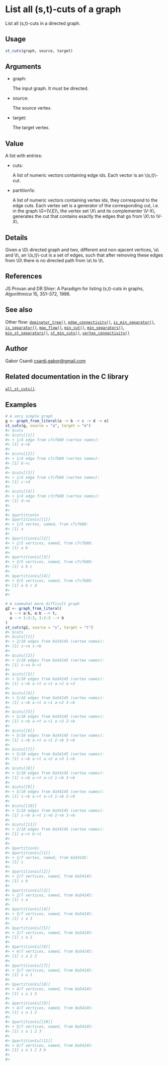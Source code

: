 # List all (s,t)-cuts of a graph

List all (s,t)-cuts in a directed graph.

## Usage

``` r
st_cuts(graph, source, target)
```

## Arguments

- graph:

  The input graph. It must be directed.

- source:

  The source vertex.

- target:

  The target vertex.

## Value

A list with entries:

- cuts:

  A list of numeric vectors containing edge ids. Each vector is an
  \\(s,t)\\-cut.

- partition1s:

  A list of numeric vectors containing vertex ids, they correspond to
  the edge cuts. Each vertex set is a generator of the corresponding
  cut, i.e. in the graph \\G=(V,E)\\, the vertex set \\X\\ and its
  complementer \\V-X\\, generates the cut that contains exactly the
  edges that go from \\X\\ to \\V-X\\.

## Details

Given a \\G\\ directed graph and two, different and non-ajacent
vertices, \\s\\ and \\t\\, an \\(s,t)\\-cut is a set of edges, such that
after removing these edges from \\G\\ there is no directed path from
\\s\\ to \\t\\.

## References

JS Provan and DR Shier: A Paradigm for listing (s,t)-cuts in graphs,
*Algorithmica* 15, 351–372, 1996.

## See also

Other flow:
[`dominator_tree()`](https://r.igraph.org/reference/dominator_tree.md),
[`edge_connectivity()`](https://r.igraph.org/reference/edge_connectivity.md),
[`is_min_separator()`](https://r.igraph.org/reference/is_min_separator.md),
[`is_separator()`](https://r.igraph.org/reference/is_separator.md),
[`max_flow()`](https://r.igraph.org/reference/max_flow.md),
[`min_cut()`](https://r.igraph.org/reference/min_cut.md),
[`min_separators()`](https://r.igraph.org/reference/min_separators.md),
[`min_st_separators()`](https://r.igraph.org/reference/min_st_separators.md),
[`st_min_cuts()`](https://r.igraph.org/reference/st_min_cuts.md),
[`vertex_connectivity()`](https://r.igraph.org/reference/vertex_connectivity.md)

## Author

Gabor Csardi <csardi.gabor@gmail.com>

## Related documentation in the C library

[`all_st_cuts()`](https://igraph.org/c/html/latest/igraph-Flows.html#igraph_all_st_cuts).

## Examples

``` r
# A very simple graph
g <- graph_from_literal(a -+ b -+ c -+ d -+ e)
st_cuts(g, source = "a", target = "e")
#> $cuts
#> $cuts[[1]]
#> + 1/4 edge from c7cfb80 (vertex names):
#> [1] a->b
#> 
#> $cuts[[2]]
#> + 1/4 edge from c7cfb80 (vertex names):
#> [1] b->c
#> 
#> $cuts[[3]]
#> + 1/4 edge from c7cfb80 (vertex names):
#> [1] c->d
#> 
#> $cuts[[4]]
#> + 1/4 edge from c7cfb80 (vertex names):
#> [1] d->e
#> 
#> 
#> $partition1s
#> $partition1s[[1]]
#> + 1/5 vertex, named, from c7cfb80:
#> [1] a
#> 
#> $partition1s[[2]]
#> + 2/5 vertices, named, from c7cfb80:
#> [1] a b
#> 
#> $partition1s[[3]]
#> + 3/5 vertices, named, from c7cfb80:
#> [1] a b c
#> 
#> $partition1s[[4]]
#> + 4/5 vertices, named, from c7cfb80:
#> [1] a b c d
#> 
#> 

# A somewhat more difficult graph
g2 <- graph_from_literal(
  s --+ a:b, a:b --+ t,
  a --+ 1:2:3, 1:2:3 --+ b
)
st_cuts(g2, source = "s", target = "t")
#> $cuts
#> $cuts[[1]]
#> + 2/10 edges from 8a54145 (vertex names):
#> [1] s->a s->b
#> 
#> $cuts[[2]]
#> + 2/10 edges from 8a54145 (vertex names):
#> [1] s->a b->t
#> 
#> $cuts[[3]]
#> + 5/10 edges from 8a54145 (vertex names):
#> [1] s->b a->t a->1 a->2 a->3
#> 
#> $cuts[[4]]
#> + 5/10 edges from 8a54145 (vertex names):
#> [1] s->b a->t a->1 a->2 3->b
#> 
#> $cuts[[5]]
#> + 5/10 edges from 8a54145 (vertex names):
#> [1] s->b a->t a->1 a->3 2->b
#> 
#> $cuts[[6]]
#> + 5/10 edges from 8a54145 (vertex names):
#> [1] s->b a->t a->1 2->b 3->b
#> 
#> $cuts[[7]]
#> + 5/10 edges from 8a54145 (vertex names):
#> [1] s->b a->t a->2 a->3 1->b
#> 
#> $cuts[[8]]
#> + 5/10 edges from 8a54145 (vertex names):
#> [1] s->b a->t a->2 1->b 3->b
#> 
#> $cuts[[9]]
#> + 5/10 edges from 8a54145 (vertex names):
#> [1] s->b a->t a->3 1->b 2->b
#> 
#> $cuts[[10]]
#> + 5/10 edges from 8a54145 (vertex names):
#> [1] s->b a->t 1->b 2->b 3->b
#> 
#> $cuts[[11]]
#> + 2/10 edges from 8a54145 (vertex names):
#> [1] a->t b->t
#> 
#> 
#> $partition1s
#> $partition1s[[1]]
#> + 1/7 vertex, named, from 8a54145:
#> [1] s
#> 
#> $partition1s[[2]]
#> + 2/7 vertices, named, from 8a54145:
#> [1] s b
#> 
#> $partition1s[[3]]
#> + 2/7 vertices, named, from 8a54145:
#> [1] s a
#> 
#> $partition1s[[4]]
#> + 3/7 vertices, named, from 8a54145:
#> [1] s a 3
#> 
#> $partition1s[[5]]
#> + 3/7 vertices, named, from 8a54145:
#> [1] s a 2
#> 
#> $partition1s[[6]]
#> + 4/7 vertices, named, from 8a54145:
#> [1] s a 2 3
#> 
#> $partition1s[[7]]
#> + 3/7 vertices, named, from 8a54145:
#> [1] s a 1
#> 
#> $partition1s[[8]]
#> + 4/7 vertices, named, from 8a54145:
#> [1] s a 1 3
#> 
#> $partition1s[[9]]
#> + 4/7 vertices, named, from 8a54145:
#> [1] s a 1 2
#> 
#> $partition1s[[10]]
#> + 5/7 vertices, named, from 8a54145:
#> [1] s a 1 2 3
#> 
#> $partition1s[[11]]
#> + 6/7 vertices, named, from 8a54145:
#> [1] s a 1 2 3 b
#> 
#> 
```
